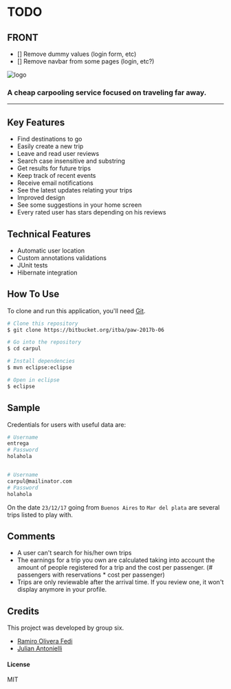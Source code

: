 # TODO 

## FRONT

- [] Remove dummy values (login form, etc)
- [] Remove navbar from some pages (login, etc?)


![logo](http://pawserver.it.itba.edu.ar/paw-2017b-6/static/images/logo.png)
### A cheap carpooling service focused on traveling far away.
---
## Key Features

* Find destinations to go
* Easily create a new trip
* Leave and read user reviews
* Search case insensitive and substring
* Get results for future trips
* Keep track of recent events
* Receive email notifications
* See the latest updates relating your trips
* Improved design
* See some suggestions in your home screen
* Every rated user has stars depending on his reviews

## Technical Features
* Automatic user location
* Custom annotations validations
* JUnit tests
* Hibernate integration

## How To Use

To clone and run this application, you'll need [Git](https://git-scm.com).

```bash
# Clone this repository
$ git clone https://bitbucket.org/itba/paw-2017b-06

# Go into the repository
$ cd carpul

# Install dependencies
$ mvn eclipse:eclipse

# Open in eclipse
$ eclipse
```

## Sample

Credentials for users with useful data are:

```bash
# Username
entrega
# Password
holahola


# Username
carpul@mailinator.com
# Password
holahola
```

On the date `23/12/17` going from `Buenos Aires` to `Mar del plata` are several trips listed to play with.

## Comments

* A user can't search for his/her own trips
* The earnings for a trip you own are calculated taking into account the amount of people registered for a trip and the cost per passenger. (# passengers with reservations * cost per passenger)
* Trips are only reviewable after the arrival time. If you review one, it won't display anymore in your profile.

## Credits

This project was developed by group six.

- [Ramiro Olivera Fedi](https://github.com/ramadis)
- [Julian Antonielli](https://github.com/jjant)

#### License

MIT
